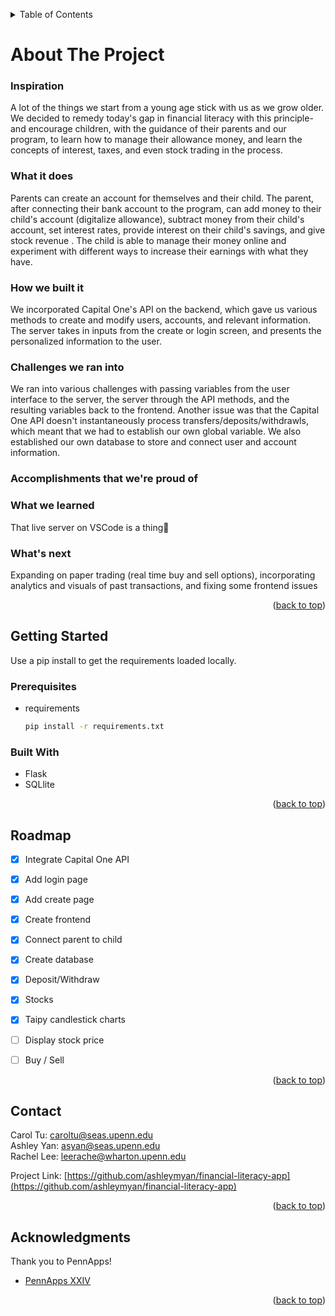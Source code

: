 
<a name="readme-top"></a>

<!-- TABLE OF CONTENTS -->
<details>
  <summary>Table of Contents</summary>
  <ol>
    <li>
      <a href="#about-the-project">About The Project</a>
      <ul>
        <li><a href="#built-with">Built With</a></li>
      </ul>
    </li>
    <li><a href="#roadmap">Roadmap</a></li>
    <li><a href="#contact">Contact</a></li>
    <li><a href="#acknowledgments">Acknowledgments</a></li>
  </ol>
</details>



<!-- ABOUT THE PROJECT -->
# About The Project

### Inspiration
A lot of the things we start from a young age stick with us as we grow older. We decided to remedy today's gap in financial literacy with this principle- and encourage children, with the guidance of their parents and our program, to learn how to manage their allowance money, and learn the concepts of interest, taxes, and even stock trading in the process.

### What it does
Parents can create an account for themselves and their child. The parent, after connecting their bank account to the program, can add money to their child's account (digitalize allowance), subtract money from their child's account, set interest rates, provide interest on their child's savings, and give stock revenue . The child is able to manage their money online and experiment with different ways to increase their earnings with what they have.

### How we built it
We incorporated Capital One's API on the backend, which gave us various methods to create and modify users, accounts, and relevant information. The server takes in inputs from the create or login screen, and presents the personalized information to the user. 

### Challenges we ran into
We ran into various challenges with passing variables from the user interface to the server, the server through the API methods, and the resulting variables back to the frontend. Another issue was that the Capital One API doesn't instantaneously process transfers/deposits/withdrawls, which meant that we had to establish our own global variable. We also established our own database to store and connect user and account information.

### Accomplishments that we're proud of


### What we learned
That live server on VSCode is a thing🤯

### What's next
Expanding on paper trading (real time buy and sell options), incorporating analytics and visuals of past transactions, and fixing some frontend issues

<p align="right">(<a href="#readme-top">back to top</a>)</p>

## Getting Started

Use a pip install to get the requirements loaded locally.

### Prerequisites

* requirements
  ```sh
  pip install -r requirements.txt
  ```

### Built With

* Flask
* SQLlite


<p align="right">(<a href="#readme-top">back to top</a>)</p>



<!-- ROADMAP -->
## Roadmap

- [x] Integrate Capital One API
- [x] Add login page
- [x] Add create page
- [x] Create frontend
- [x] Connect parent to child
- [x] Create database
- [x] Deposit/Withdraw
- [x] Stocks
 - [x] Taipy candlestick charts
 - [ ] Display stock price
 - [ ] Buy / Sell


<p align="right">(<a href="#readme-top">back to top</a>)</p>


<!-- CONTACT -->
## Contact

Carol Tu: caroltu@seas.upenn.edu </br>
Ashley Yan: asyan@seas.upenn.edu  </br>
Rachel Lee: leerache@wharton.upenn.edu </br>

Project Link: [https://github.com/ashleymyan/financial-literacy-app](https://github.com/ashleymyan/financial-literacy-app)

<p align="right">(<a href="#readme-top">back to top</a>)</p>



<!-- ACKNOWLEDGMENTS -->
## Acknowledgments

Thank you to PennApps!

* [PennApps XXIV](https://2023f.pennapps.com/)
  


<p align="right">(<a href="#readme-top">back to top</a>)</p>


